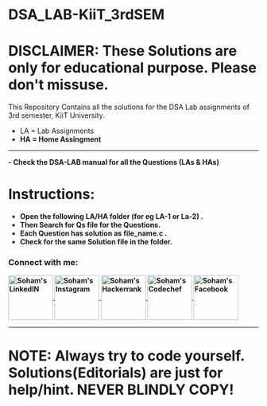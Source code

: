# DSA_LAB-KiiT_3rdSEM

# DISCLAIMER: These Solutions are only for educational purpose. Please don't missuse. 

This Repository Contains all the solutions for the DSA Lab assignments of 3rd semester, KiiT University.

- LA = Lab Assignments
- <b>HA = Home Assingment 
<hr>
- Check the DSA-LAB manual for all the Questions (LAs & HAs)

# Instructions: 
- <b>Open the following LA/HA folder (for eg LA-1 or La-2) . 
- <b>Then Search for Qs file for the Questions. 
- <b>Each Question has solution as file_name.c . 
- <b>Check for the same Solution file in the folder.

### Connect with me:
<a href="https://www.linkedin.com/in/soham-samanta-5732b41b5/">
  <img align="center" alt="Soham's LinkedIN" width="90px" src="https://img.shields.io/badge/-LinkedIn-000?&logo=linkedin&logoColor=68217A" />
</a>
<a href="https://www.instagram.com/sohamsamanta2/">
  <img align="center" alt="Soham's Instagram" width="90px" src="https://img.shields.io/badge/-Instagram-000?&logo=instagram&logoColor=FC444F" />
</a>
<!-- <a href="https://github.com/soham-samanta">
  <img align="center" alt="Soham's Github" width="90px" src="https://img.shields.io/badge/-GitHub-000?&logo=github&logoColor=1572B6" />
</a> -->
<a href="https://www.hackerrank.com/sohamsamanta2?hr_r=1">
  <img align="center" alt="Soham's Hackerrank" width="90px" src="https://img.shields.io/badge/-HackerRank-000?&logo=hackerrank&logoColor=47A248" />
</a>
<a href="https://www.codechef.com/users/soham_cp_noob">
  <img align="center" alt="Soham's Codechef" width="90px" src="https://img.shields.io/badge/-CodeChef-000?&logo=codechef&logoColor=ddc508" />
</a>
<!-- <a href="mailto:sohamsamanta2@gmail.com?subject=Hey%20Soham,%20From%20Github">
  <img align="center" alt="Soham's Gmail" width="90px" src="https://img.shields.io/badge/-Gmail-000?&logo=gmail&logoColor=F05032" />
</a> -->
<a href="https://www.facebook.com/soham.samnata">
  <img align="center" alt="Soham's Facebook" width="90px" src="https://img.shields.io/badge/-Facebook-000?&logo=facebook&logoColor=1572B6" />
</a>
<br>

<hr>
  
# NOTE: Always try to code yourself. Solutions(Editorials) are just for help/hint. NEVER BLINDLY COPY!

